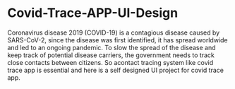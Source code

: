 # Covid-Trace-APP-UI-Design

Coronavirus disease 2019 (COVID-19) is a contagious disease caused by SARS-CoV-2, since the disease was first identified, it has spread worldwide and led to an ongoing pandemic. To slow the spread of the disease and keep track of potential disease carriers, the government needs to track close contacts between citizens. 
So acontact tracing system like covid trace app is essential and here is a self designed UI project for covid trace app.
